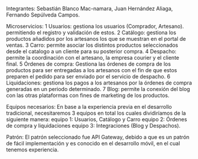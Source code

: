 Integrantes: Sebastián Blanco Mac-namara, Juan Hernández Aliaga, Fernando Sepúlveda Campos.

Microservicios:
1 Usuarios: gestiona los usuarios (Comprador, Artesano). permitiendo el registro y validación de estos.
2 Catálogo: gestiona los productos añadidos por los artesanos los que se muestran en el portal de ventas.
3 Carro: permite asociar los distintos productos seleccionados desde el catalogo a un cliente para su posterior compra.
4 Despacho: permite la coordinación con el artesano, la empresa courier y el cliente final.
5 Órdenes de compra: Gestiona las órdenes de compra de los productos para ser entregadas a los artesanos con el fin de que estos preparen el pedido para ser enviado por el servicio de despacho.
6 Liquidaciones: gestiona los pagos a los artesanos por la órdenes de compra generadas en un periodo determinado.
7 Blog: permite la conexión del blog con las otras plataformas con fines de marketing de los productos.

Equipos necesarios:
En base a la experiencia previa en el desarrollo tradicional, necesitaremos 3 equipos en total los cuales dividiríamos de la siguiente manera:
  equipo 1: Usuarios, Catálogo y Carro
  equipo 2: Órdenes de compra y liquidaciones
  equipo 3: Integraciones (Blog y Despachos).

Patrón:
El patrón seleccionado fue API Gateway, debido a que es un patrón de fácil implementación y es conocido en el desarrollo móvil, en el cual tenemos experiencia.
